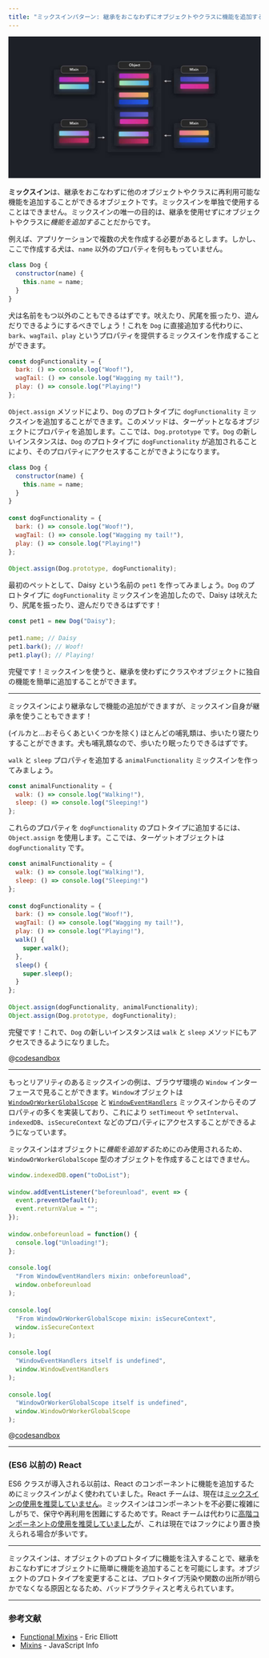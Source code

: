 ```yaml
---
title: "ミックスインパターン: 継承をおこなわずにオブジェクトやクラスに機能を追加する"
---
```


![](/images/learning-patterns/mixin-pattern-1280w.jpg)

**ミックスイン**は、継承をおこなわずに他のオブジェクトやクラスに再利用可能な機能を追加することができるオブジェクトです。ミックスインを単独で使用することはできません。ミックスインの唯一の目的は、継承を使用せずにオブジェクトやクラスに*機能を追加する*ことだからです。

例えば、アプリケーションで複数の犬を作成する必要があるとします。しかし、ここで作成する犬は、`name` 以外のプロパティを何ももっていません。

```js
class Dog {
  constructor(name) {
    this.name = name;
  }
}
```

犬は名前をもつ以外のこともできるはずです。吠えたり、尻尾を振ったり、遊んだりできるようにするべきでしょう！これを `Dog` に直接追加する代わりに、`bark`、`wagTail`、`play` というプロパティを提供するミックスインを作成することができます。

```js
const dogFunctionality = {
  bark: () => console.log("Woof!"),
  wagTail: () => console.log("Wagging my tail!"),
  play: () => console.log("Playing!")
};
```

`Object.assign` メソッドにより、`Dog` のプロトタイプに `dogFunctionality` ミックスインを追加することができます。このメソッドは、ターゲットとなるオブジェクトにプロパティを追加します。ここでは、`Dog.prototype` です。`Dog` の新しいインスタンスは、`Dog` のプロトタイプに `dogFunctionality` が追加されることにより、そのプロパティにアクセスすることができようになります。

```js
class Dog {
  constructor(name) {
    this.name = name;
  }
}

const dogFunctionality = {
  bark: () => console.log("Woof!"),
  wagTail: () => console.log("Wagging my tail!"),
  play: () => console.log("Playing!")
};

Object.assign(Dog.prototype, dogFunctionality);
```

<!-- TODO: 原文は "Daisy should be able to walk, sleep, and play" となっているが、明らかにおかしいため、変更している -->
最初のペットとして、Daisy という名前の `pet1` を作ってみましょう。`Dog` のプロトタイプに `dogFunctionality` ミックスインを追加したので、Daisy は吠えたり、尻尾を振ったり、遊んだりできるはずです！

```js
const pet1 = new Dog("Daisy");

pet1.name; // Daisy
pet1.bark(); // Woof!
pet1.play(); // Playing!
```
完璧です！ミックスインを使うと、継承を使わずにクラスやオブジェクトに独自の機能を簡単に追加することができます。

---

ミックスインにより継承なしで機能の追加ができますが、ミックスイン自身が継承を使うこともできます！

(イルカと...おそらくあといくつかを除く) ほとんどの哺乳類は、歩いたり寝たりすることができます。犬も哺乳類なので、歩いたり眠ったりできるはずです。

`walk` と `sleep` プロパティを追加する `animalFunctionality` ミックスインを作ってみましょう。

```js
const animalFunctionality = {
  walk: () => console.log("Walking!"),
  sleep: () => console.log("Sleeping!")
};
```

これらのプロパティを `dogFunctionality` のプロトタイプに追加するには、`Object.assign` を使用します。ここでは、ターゲットオブジェクトは `dogFunctionality` です。

```js
const animalFunctionality = {
  walk: () => console.log("Walking!"),
  sleep: () => console.log("Sleeping!")
};

const dogFunctionality = {
  bark: () => console.log("Woof!"),
  wagTail: () => console.log("Wagging my tail!"),
  play: () => console.log("Playing!"),
  walk() {
    super.walk();
  },
  sleep() {
    super.sleep();
  }
};

Object.assign(dogFunctionality, animalFunctionality);
Object.assign(Dog.prototype, dogFunctionality);
```

完璧です！これで、`Dog` の新しいインスタンスは `walk` と `sleep` メソッドにもアクセスできるようになりました。

@[codesandbox](https://codesandbox.io/embed/zen-franklin-gvusj)

---

もっとリアリティのあるミックスインの例は、ブラウザ環境の `Window` インターフェースで見ることができます。`Window`オブジェクトは [`WindowOrWorkerGlobalScope`](https://developer.mozilla.org/en-US/docs/Web/API/WindowOrWorkerGlobalScope) と [`WindowEventHandlers`](https://developer.mozilla.org/en-US/docs/Web/API/WindowEventHandlers) ミックスインからそのプロパティの多くを実装しており、これにより `setTimeout` や `setInterval`、`indexedDB`、`isSecureContext` などのプロパティにアクセスすることができるようになっています。

ミックスインはオブジェクトに*機能を追加する*ためにのみ使用されるため、`WindowOrWorkerGlobalScope` 型のオブジェクトを作成することはできません。

```js:index.js
window.indexedDB.open("toDoList");

window.addEventListener("beforeunload", event => {
  event.preventDefault();
  event.returnValue = "";
});

window.onbeforeunload = function() {
  console.log("Unloading!");
};

console.log(
  "From WindowEventHandlers mixin: onbeforeunload",
  window.onbeforeunload
);

console.log(
  "From WindowOrWorkerGlobalScope mixin: isSecureContext",
  window.isSecureContext
);

console.log(
  "WindowEventHandlers itself is undefined",
  window.WindowEventHandlers
);

console.log(
  "WindowOrWorkerGlobalScope itself is undefined",
  window.WindowOrWorkerGlobalScope
);
```

@[codesandbox](https://codesandbox.io/embed/epic-dream-p8zhf)

---

### (ES6 以前の) React

ES6 クラスが導入される以前は、React のコンポーネントに機能を追加するためにミックスインがよく使われていました。React チームは、現在は[ミックスインの使用を推奨していません](https://reactjs.org/blog/2016/07/13/mixins-considered-harmful.html)。ミックスインはコンポーネントを不必要に複雑にしがちで、保守や再利用を困難にするためです。React チームは代わりに[高階コンポーネントの使用を推奨していました](https://medium.com/@dan_abramov/mixins-are-dead-long-live-higher-order-components-94a0d2f9e750)が、これは現在ではフックにより置き換えられる場合が多いです。

---

ミックスインは、オブジェクトのプロトタイプに機能を注入することで、継承をおこなわずにオブジェクトに簡単に機能を追加することを可能にします。オブジェクトのプロトタイプを変更することは、プロトタイプ汚染や関数の出所が明らかでなくなる原因となるため、バッドプラクティスと考えられています。

---

### 参考文献

* [Functional Mixins](https://medium.com/javascript-scene/functional-mixins-composing-software-ffb66d5e731c) - Eric Elliott
* [Mixins](https://javascript.info/mixins) - JavaScript Info
